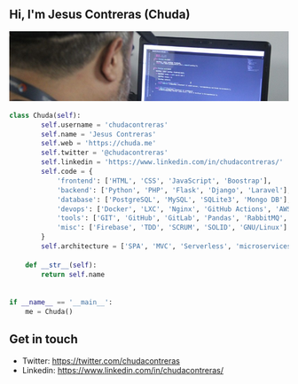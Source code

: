 <!--### Hi there 👋

<!--
**chudacontreras/chudacontreras** is a ✨ _special_ ✨ repository because its `README.md` (this file) appears on your GitHub profile.

Here are some ideas to get you started:

- 🔭 I’m currently working on ...
- 🌱 I’m currently learning ...
- 👯 I’m looking to collaborate on ...
- 🤔 I’m looking for help with ...
- 💬 Ask me about ...
- 📫 How to reach me: ...
- 😄 Pronouns: ...
- ⚡ Fun fact: ...
-->
## Hi, I'm Jesus Contreras (Chuda)
![](https://github.com/chudacontreras/chudacontreras/blob/master/img/chuda_header.jpeg)

```python
class Chuda(self):
        self.username = 'chudacontreras'
        self.name = 'Jesus Contreras'
        self.web = 'https://chuda.me'
        self.twitter = '@chudacontreras'
        self.linkedin = 'https://www.linkedin.com/in/chudacontreras/'
        self.code = {
            'frontend': ['HTML', 'CSS', 'JavaScript', 'Boostrap'],
            'backend': ['Python', 'PHP', 'Flask', 'Django', 'Laravel'],
            'database': ['PostgreSQL', 'MySQL', 'SQLite3', 'Mongo DB'],
            'devops': ['Docker', 'LXC', 'Nginx', 'GitHub Actions', 'AWS', 'IBM_cloud', 'Heroku', 'gitlab-ci'],
            'tools': ['GIT', 'GitHub', 'GitLab', 'Pandas', 'RabbitMQ', 'Redis', 'Celery'],
            'misc': ['Firebase', 'TDD', 'SCRUM', 'SOLID', 'GNU/Linux']
        }
        self.architecture = ['SPA', 'MVC', 'Serverless', 'microservices']

    def __str__(self):
        return self.name


if __name__ == '__main__':
    me = Chuda()


```
## Get in touch

- Twitter:       https://twitter.com/chudacontreras
- Linkedin:      https://www.linkedin.com/in/chudacontreras/
<!-- Personal Site: https://chuda.me -->